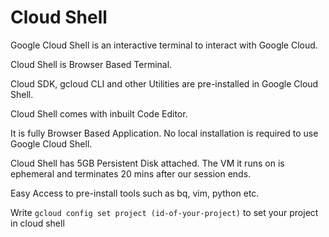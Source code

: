 # Cloud Shell

Google Cloud Shell is an interactive terminal to interact with Google Cloud.

Cloud Shell is Browser Based Terminal.

Cloud SDK, gcloud CLI and other Utilities are pre-installed in Google Cloud Shell.

Cloud Shell comes with inbuilt Code Editor. 

It is fully Browser Based Application. No local installation is required to use Google Cloud Shell.

Cloud Shell has 5GB Persistent Disk attached. The VM it runs on is ephemeral and terminates 20 mins after our session ends.

Easy Access to pre-install tools such as bq, vim, python etc.

Write `gcloud config set project (id-of-your-project)` to set your project in cloud shell
